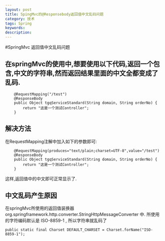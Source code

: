```yaml
---
layout: post
title: SpingMvc的@Responsebody返回值中文乱码问题
category: 技术
tags: Spring
keywords:
description:
---
```


#SpringMvc 返回值中文乱码问题

## 在springMvc的使用中,想要使用以下代码,返回一个包含,中文的字符串,然而返回结果里面的中文全都变成了乱码.

        @RequestMapping("/test")
        @ResponseBody
        public Object tgqServiceStandard(String domain, String orderNo) {
            return "这是一个测试Controller";
        }

## 解决方法
在RequestMapping注解中加入如下的参数即可:

        @RequestMapping(produces="text/plain;charset=UTF-8",value="/test")
        @ResponseBody
        public Object tgqServiceStandard(String domain, String orderNo) {
            return "这是一个测试Controller";
        }

这样,返回值中的中文即可正常显示了.

## 中文乱码产生原因

在springMvc所使用的返回值装换器 org.springframework.http.converter.StringHttpMessageConverter 中.
所使用的字符编码默认是 ISO-8859-1 , 所以字符串就乱码了

    public static final Charset DEFAULT_CHARSET = Charset.forName("ISO-8859-1");

